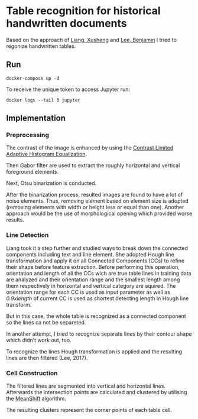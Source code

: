 # Table recognition for historical handwritten documents
Based on the approach of [Liang, Xusheng](http://www.diva-portal.org/smash/record.jsf?pid=diva2:1292198) and [Lee, Benjamin](https://dcicblog.umd.edu/cas/wp-content/uploads/sites/13/2017/06/Lee.pdf) I tried to regonize handwritten tables.

## Run
```
docker-compose up -d
```
To receive the unique token to access Jupyter run:
```
docker logs --tail 3 jupyter
```

## Implementation

### Preprocessing

The contrast of the image is enhanced by using the [Contrast Limited Adaptive Histogram Equalization](https://docs.opencv.org/3.1.0/d5/daf/tutorial_py_histogram_equalization.html).

Then Gabor filter are used to extract the roughly horizontal and vertical foreground elements.

Next, Otsu binarization is conducted.

After the binarization process, resulted images are found to have a lot of noise elements. Thus, removing element based on element size is adopted (removing elements with width or height less or equal than one). Another approach would be the use of morphological opening which provided worse results.


### Line Detection


Liang took it a step further and studied ways to break down the connected components including text and line element. She adopted Hough line transformation and apply it on all Connected Components (CCs) to refine their shape before feature extraction. Before performing this operation, orientation and length of all the CCs wich are true table lines in training data are analyzed and their orientation range and the smallest length among them respectively in horizontal and vertical category are aquired. The orientation range for each CC is used as input parameter as well as *0.9xlength* of current CC is used as shortest detecting length in Hough line transform.

But in this case, the whole table is recognized as a connected component so the lines ca not be separeted.

In another attempt, I tried to recognize separate lines by their contour shape which didn't work out, too.

To recognize the lines Hough transformation is applied and the resulting lines are then filtered (Lee, 2017). 


### Cell Construction


The filtered lines are segmented into vertical and horizontal lines. Afterwards the intersection points are calculated and clustered by utilising the [MeanShift](https://scikit-learn.org/stable/modules/generated/sklearn.cluster.MeanShift.html) algorithm.

The resulting clusters represent the corner points of each table cell.